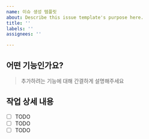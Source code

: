 ```yaml
---
name: 이슈 생성 템플릿
about: Describe this issue template's purpose here.
title: ''
labels: ''
assignees: ''

---
```


## 어떤 기능인가요?

> 추가하려는 기능에 대해 간결하게 설명해주세요

## 작업 상세 내용

- [ ] TODO
- [ ] TODO
- [ ] TODO
